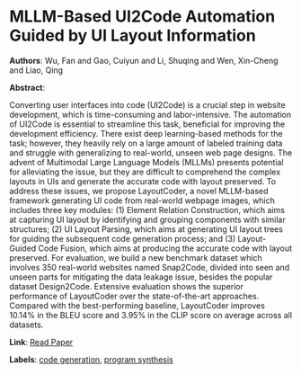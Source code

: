 # MLLM-Based UI2Code Automation Guided by UI Layout Information

**Authors**: Wu, Fan and Gao, Cuiyun and Li, Shuqing and Wen, Xin-Cheng and Liao, Qing

**Abstract**:

Converting user interfaces into code (UI2Code) is a crucial step in website development, which is time-consuming and labor-intensive. The automation of UI2Code is essential to streamline this task, beneficial for improving the development efficiency. There exist deep learning-based methods for the task; however, they heavily rely on a large amount of labeled training data and struggle with generalizing to real-world, unseen web page designs. The advent of Multimodal Large Language Models (MLLMs) presents potential for alleviating the issue, but they are difficult to comprehend the complex layouts in UIs and generate the accurate code with layout preserved. To address these issues, we propose LayoutCoder, a novel MLLM-based framework generating UI code from real-world webpage images, which includes three key modules: (1) Element Relation Construction, which aims at capturing UI layout by identifying and grouping components with similar structures; (2) UI Layout Parsing, which aims at generating UI layout trees for guiding the subsequent code generation process; and (3) Layout-Guided Code Fusion, which aims at producing the accurate code with layout preserved. For evaluation, we build a new benchmark dataset which involves 350 real-world websites named Snap2Code, divided into seen and unseen parts for mitigating the data leakage issue, besides the popular dataset Design2Code. Extensive evaluation shows the superior performance of LayoutCoder over the state-of-the-art approaches. Compared with the best-performing baseline, LayoutCoder improves 10.14\% in the BLEU score and 3.95\% in the CLIP score on average across all datasets.

**Link**: [Read Paper](https://doi.org/10.1145/3728925)

**Labels**: [code generation](../../labels/code_generation.md), [program synthesis](../../labels/program_synthesis.md)
